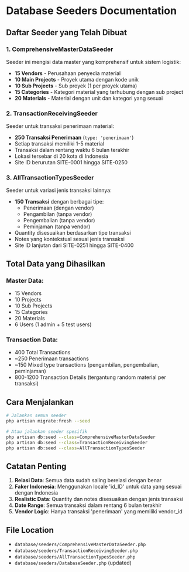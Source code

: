 # Database Seeders Documentation

## Daftar Seeder yang Telah Dibuat

### 1. ComprehensiveMasterDataSeeder

Seeder ini mengisi data master yang komprehensif untuk sistem logistik:

-   **15 Vendors** - Perusahaan penyedia material
-   **10 Main Projects** - Proyek utama dengan kode unik
-   **10 Sub Projects** - Sub proyek (1 per proyek utama)
-   **15 Categories** - Kategori material yang terhubung dengan sub project
-   **20 Materials** - Material dengan unit dan kategori yang sesuai

### 2. TransactionReceivingSeeder

Seeder untuk transaksi penerimaan material:

-   **250 Transaksi Penerimaan** (`type: 'penerimaan'`)
-   Setiap transaksi memiliki 1-5 material
-   Transaksi dalam rentang waktu 6 bulan terakhir
-   Lokasi tersebar di 20 kota di Indonesia
-   Site ID berurutan SITE-0001 hingga SITE-0250

### 3. AllTransactionTypesSeeder

Seeder untuk variasi jenis transaksi lainnya:

-   **150 Transaksi** dengan berbagai tipe:
    -   Penerimaan (dengan vendor)
    -   Pengambilan (tanpa vendor)
    -   Pengembalian (tanpa vendor)
    -   Peminjaman (tanpa vendor)
-   Quantity disesuaikan berdasarkan tipe transaksi
-   Notes yang kontekstual sesuai jenis transaksi
-   Site ID lanjutan dari SITE-0251 hingga SITE-0400

## Total Data yang Dihasilkan

### Master Data:

-   15 Vendors
-   10 Projects
-   10 Sub Projects
-   15 Categories
-   20 Materials
-   6 Users (1 admin + 5 test users)

### Transaction Data:

-   400 Total Transactions
-   ~250 Penerimaan transactions
-   ~150 Mixed type transactions (pengambilan, pengembalian, peminjaman)
-   800-1200 Transaction Details (tergantung random material per transaksi)

## Cara Menjalankan

```bash
# Jalankan semua seeder
php artisan migrate:fresh --seed

# Atau jalankan seeder spesifik
php artisan db:seed --class=ComprehensiveMasterDataSeeder
php artisan db:seed --class=TransactionReceivingSeeder
php artisan db:seed --class=AllTransactionTypesSeeder
```

## Catatan Penting

1. **Relasi Data**: Semua data sudah saling berelasi dengan benar
2. **Faker Indonesia**: Menggunakan locale 'id_ID' untuk data yang sesuai dengan Indonesia
3. **Realistic Data**: Quantity dan notes disesuaikan dengan jenis transaksi
4. **Date Range**: Semua transaksi dalam rentang 6 bulan terakhir
5. **Vendor Logic**: Hanya transaksi 'penerimaan' yang memiliki vendor_id

## File Location

-   `database/seeders/ComprehensiveMasterDataSeeder.php`
-   `database/seeders/TransactionReceivingSeeder.php`
-   `database/seeders/AllTransactionTypesSeeder.php`
-   `database/seeders/DatabaseSeeder.php` (updated)
